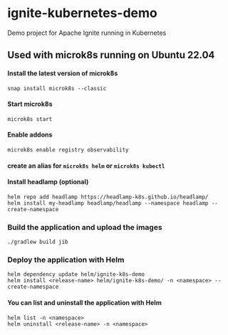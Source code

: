 # ignite-kubernetes-demo
Demo project for Apache Ignite running in Kubernetes

## Used with microk8s running on Ubuntu 22.04
#### Install the latest version of microk8s 
`snap install microk8s --classic`

#### Start microk8s
`microk8s start`

#### Enable addons
`microk8s enable registry observability`

#### create an alias for `microk8s helm` or `microk8s kubectl`

#### Install headlamp (optional)
`helm repo add headlamp https://headlamp-k8s.github.io/headlamp/`<br>
`helm install my-headlamp headlamp/headlamp --namespace headlamp --create-namespace`

### Build the application and upload the images
`./gradlew build jib`

### Deploy the application with Helm
`helm dependency update helm/ignite-k8s-demo`<br>
`helm install <release-name> helm/ignite-k8s-demo/ -n <namespace> --create-namespace`

#### You can list and uninstall the application with Helm
`helm list -n <namespace>`<br>
`helm uninstall <release-name> -n <namespace>`